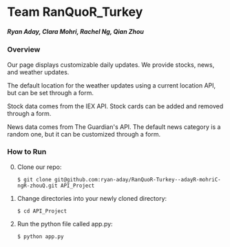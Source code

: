 # Team RanQuoR_Turkey
##### Ryan Aday, Clara Mohri, Rachel Ng, Qian Zhou

### Overview
Our page displays customizable daily updates. We provide stocks, news, and weather updates. 

The default location for the weather updates using a current location API, but can be set through a form. 

Stock data comes from the IEX API. Stock cards can be added and removed through a form. 

News data comes from The Guardian's API. The default news category is a random one, but it can be customized through a form. 

### How to Run

0. Clone our repo: 
  
    ```
    $ git clone git@github.com:ryan-aday/RanQuoR-Turkey--adayR-mohriC-ngR-zhouQ.git API_Project
    ```
1. Change directories into your newly cloned directory: 
  
    ```
    $ cd API_Project
    ```
2. Run the python file called app.py:

    ```
    $ python app.py
    ```

